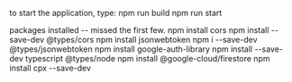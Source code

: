 to start the application, type:
npm run build
npm run start


packages installed -- missed the first few.
npm install cors
npm install --save-dev @types/cors
npm install jsonwebtoken
npm i --save-dev @types/jsonwebtoken
npm install google-auth-library
npm install --save-dev typescript @types/node
npm install @google-cloud/firestore
npm install cpx --save-dev
